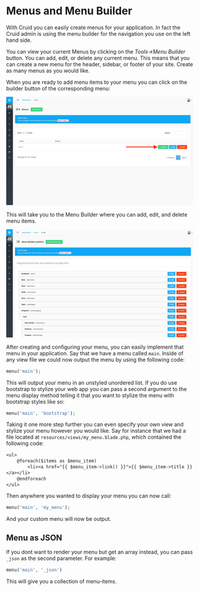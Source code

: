 # Menus and Menu Builder

With Cruid you can easily create menus for your application. In fact the Cruid admin is using the menu builder for the navigation you use on the left hand side.

You can view your current Menus by clicking on the _Tools-&gt;Menu Builder_ button. You can add, edit, or delete any current menu. This means that you can create a new menu for the header, sidebar, or footer of your site. Create as many menus as you would like.

When you are ready to add menu items to your menu you can click on the builder button of the corresponding menu:

![](../.gitbook/assets/menu_1.jpg)

This will take you to the Menu Builder where you can add, edit, and delete menu items.

![](../.gitbook/assets/menu_2.jpg)

After creating and configuring your menu, you can easily implement that menu in your application. Say that we have a menu called `main`. Inside of any view file we could now output the menu by using the following code:

```php
menu('main');
```

This will output your menu in an unstyled unordered list. If you do use bootstrap to stylize your web app you can pass a second argument to the menu display method telling it that you want to stylize the menu with bootstrap styles like so:

```php
menu('main', 'bootstrap');
```

Taking it one more step further you can even specify your own view and stylize your menu however you would like. Say for instance that we had a file located at `resources/views/my_menu.blade.php`, which contained the following code:

```markup
<ul>
    @foreach($items as $menu_item)
        <li><a href="{{ $menu_item->link() }}">{{ $menu_item->title }}</a></li>
    @endforeach
</ul>
```

Then anywhere you wanted to display your menu you can now call:

```php
menu('main', 'my_menu');
```

And your custom menu will now be output.

## Menu as JSON

If you dont want to render your menu but get an array instead, you can pass `_json` as the second parameter. For example:

```php
menu('main', '_json')
```

This will give you a collection of menu-items.

